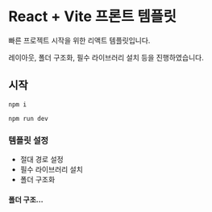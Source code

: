 # React + Vite 프론트 템플릿

빠른 프로젝트 시작을 위한 리액트 템플릿입니다.

레이아웃, 폴더 구조화, 필수 라이브러리 설치 등을 진행하였습니다.

## 시작

```
npm i

npm run dev
```

### 템플릿 설정

- 절대 경로 설정
- 필수 라이브러리 설치
- 폴더 구조화

#### 폴더 구조...
